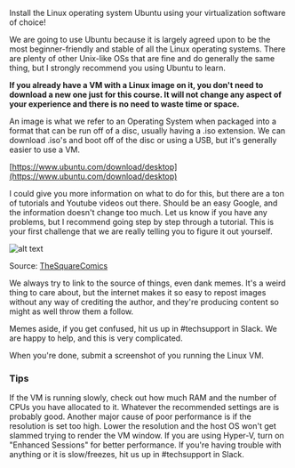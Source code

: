 Install the Linux operating system Ubuntu using your virtualization software of choice!

We are going to use Ubuntu because it is largely agreed upon to be the most beginner-friendly and stable of all the Linux operating systems. There are plenty of other Unix-like OSs that are fine and do generally the same thing, but I strongly recommend you using Ubuntu to learn.

**If you already have a VM with a Linux image on it, you don't need to download a new one just for this course. It will not change any aspect of your experience and there is no need to waste time or space.**

An image is what we refer to an Operating System when packaged into a format that can be run off of a disc, usually having a .iso extension. We can download .iso's and boot off of the disc or using a USB, but it's generally easier to use a VM.

[https://www.ubuntu.com/download/desktop](https://www.ubuntu.com/download/desktop)

I could give you more information on what to do for this, but there are a ton of tutorials and Youtube videos out there. Should be an easy Google, and the information doesn't change too much. Let us know if you have any problems, but I recommend going step by step through a tutorial. This is your first challenge that we are really telling you to figure it out yourself.

![alt text](https://i.imgur.com/H9fKKLN.jpg "flybitch")

Source: [TheSquareComics](https://www.instagram.com/thesquarecomics/)

We always try to link to the source of things, even dank memes. It's a weird thing to care about, but the internet makes it so easy to repost images without any way of crediting the author, and they're producing content so might as well throw them a follow.

Memes aside, if you get confused, hit us up in #techsupport in Slack. We are happy to help, and this is very complicated.

When you're done, submit a screenshot of you running the Linux VM.

### Tips

If the VM is running slowly, check out how much RAM and the number of CPUs you have allocated to it. Whatever the recommended settings are is probably good. Another major cause of poor performance is if the resolution is set too high. Lower the resolution and the host OS won't get slammed trying to render the VM window.  If you are using Hyper-V, turn on "Enhanced Sessions" for better performance. If you're having trouble with anything or it is slow/freezes, hit us up in #techsupport in Slack.
